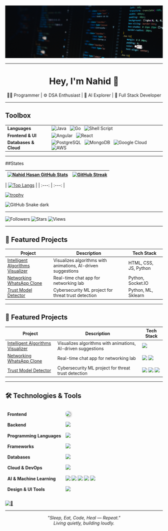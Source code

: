 ![](Cover%20Pic.png)

---

<h1 align="center">Hey, I'm Nahid 👋</h1>

<p align="center">
  👨‍💻 Programmer | ⚙️ DSA Enthusiast | 🤖 AI Explorer | 🧱 Full Stack Developer  
</p>

---

## Toolbox

<table>
  <tr>
    <td><strong>Languages</strong></td>
    <td>
      <img src="https://img.shields.io/badge/Java-ED8B00?style=for-the-badge&logo=java&logoColor=white" style="height:28px" alt="Java" /> &nbsp;
      <img src="https://img.shields.io/badge/Go-00ADD8?style=for-the-badge&logo=go&logoColor=white" style="height:28px" alt="Go" /> &nbsp;
      <img src="https://img.shields.io/badge/Shell_Script-121011?style=for-the-badge&logo=gnu-bash&logoColor=white" style="height:28px" alt="Shell Script" />
    </td>
  </tr>
  <tr>
    <td><strong>Frontend & UI</strong></td>
    <td>
      <img src="https://img.shields.io/badge/Angular-DD0031?style=for-the-badge&logo=angular&logoColor=white" style="height:28px" alt="Angular" /> &nbsp;
      <img src="https://img.shields.io/badge/React-20232A?style=for-the-badge&logo=react&logoColor=61DAFB" style="height:28px" alt="React" />
    </td>
  </tr>
  <tr>
    <td><strong>Databases & Cloud</strong></td>
    <td>
      <img src="https://img.shields.io/badge/PostgreSQL-316192?style=for-the-badge&logo=postgresql&logoColor=white" style="height:28px" alt="PostgreSQL" /> &nbsp;
      <img src="https://img.shields.io/badge/MongoDB-4EA94B?style=for-the-badge&logo=mongodb&logoColor=white" style="height:28px" alt="MongoDB" /> &nbsp;
      <img src="https://img.shields.io/badge/Google_Cloud-4285F4?style=for-the-badge&logo=google-cloud&logoColor=white" style="height:28px" alt="Google Cloud" /> &nbsp;
      <img src="https://img.shields.io/badge/Amazon_AWS-232F3E?style=for-the-badge&logo=amazon-aws&logoColor=white" style="height:28px" alt="AWS" />
    </td>
  </tr>
</table>


---

##States

<!-- 🧠 GitHub Stats and Streaks -->
| [![Nahid Hasan GitHub Stats](https://github-readme-stats.vercel.app/api?username=nahiiiiid&show_icons=true&theme=ayu-mirage&count_private=true)](https://github.com/nahiiiiid) | [![GitHub Streak](https://github-readme-streak-stats.herokuapp.com/?user=nahiiiiid&theme=ayu-mirage)](https://github.com/nahiiiiid) |
| :---: | :---: |

<!-- 🧠 Most Used Languages -->
| [![Top Langs](https://github-readme-stats.vercel.app/api/top-langs/?username=nahiiiiid&layout=compact&theme=ayu-mirage)](https://github.com/nahiiiiid) |
| :---: | :---: |

<!-- 🏆 GitHub Trophy Cabinet -->
[![trophy](https://github-profile-trophy.vercel.app/?username=nahiiiiid&theme=darkhub&margin-w=15&no-frame=true)](https://github.com/nahiiiiid)

<!-- 🐍 GitHub Contribution Snake -->
![GitHub Snake dark](https://cdn.jsdelivr.net/gh/sun0225SUN/sun0225SUN/profile-snake-contrib/github-contribution-grid-snake-dark.svg)

---

![Followers](https://img.shields.io/github/followers/nahiiiiid?label=Follow&style=social)
![Stars](https://img.shields.io/github/stars/nahiiiiid?style=social)
![Views](https://komarev.com/ghpvc/?username=nahiiiiid&label=Profile%20views&color=blue&style=flat)

---

## 🚀 Featured Projects

| Project | Description | Tech Stack |
|--------|-------------|------------|
| [Intelligent Algorithms Visualizer](https://github.com/nahiiiiid/intelligent-algorithms-visualizer) | Visualizes algorithms with animations, AI-driven suggestions | HTML, CSS, JS, Python |
| [Networking WhatsApp Clone](https://github.com/nahiiiiid/networking-chat-app) | Real-time chat app for networking lab | Python, Socket.IO |
| [Trust Model Detector](https://github.com/nahiiiiid/trust-model-intel) | Cybersecurity ML project for threat trust detection | Python, ML, Sklearn |

---

## 🚀 Featured Projects

| Project | Description | Tech Stack |
|--------|-------------|------------|
| [Intelligent Algorithms Visualizer](https://github.com/nahiiiiid/intelligent-algorithms-visualizer) | Visualizes algorithms with animations, AI-driven suggestions | <img src="https://skillicons.dev/icons?i=html,css,js,python" height="20"/> |
| [Networking WhatsApp Clone](https://github.com/nahiiiiid/networking-chat-app) | Real-time chat app for networking lab | <img src="https://skillicons.dev/icons?i=python" height="20"/> <img src="https://img.shields.io/badge/Socket.IO-010101?style=flat&logo=socket.io&logoColor=white" height="20"/> |
| [Trust Model Detector](https://github.com/nahiiiiid/trust-model-intel) | Cybersecurity ML project for threat trust detection | <img src="https://skillicons.dev/icons?i=python" height="20"/> <img src="https://img.shields.io/badge/Scikit--Learn-F7931E?style=flat&logo=scikit-learn&logoColor=white" height="20"/> <img src="https://img.shields.io/badge/ML-6B57FF?style=flat&logo=ml&logoColor=white" height="20"/> |


---


## 🛠 Technologies & Tools

<table style="border-collapse: separate; border-spacing: 0 10px;">
  <tr style="border-bottom: 1px solid #ccc;">
    <td><strong>Frontend</strong></td>
    <td>
      <img src="https://skillicons.dev/icons?i=html,css,js,ts,bootstrap,materialui,sass,tailwind,react,nextjs,vite,astro,redux" style="height:28px; box-shadow: 2px 2px 5px #aaa; border-radius: 6px;" />
    </td>
  </tr>
  <tr>
    <td><strong>Backend</strong></td>
    <td>
      <img src="https://skillicons.dev/icons?i=nodejs,express,nestjs,jest" style="height:28px;" />
    </td>
  </tr>
  <tr>
    <td><strong>Programming Languages</strong></td>
    <td>
      <img src="https://skillicons.dev/icons?i=js,ts,python,md" style="height:28px;" />
    </td>
  </tr>
  <tr>
    <td><strong>Frameworks</strong></td>
    <td>
      <img src="https://skillicons.dev/icons?i=django,graphql" style="height:28px;" />
    </td>
  </tr>
  <tr>
    <td><strong>Databases</strong></td>
    <td>
      <img src="https://skillicons.dev/icons?i=postgres,mysql,mongodb,supabase" style="height:28px;" />
    </td>
  </tr>
  <tr>
    <td><strong>Cloud & DevOps</strong></td>
    <td>
      <img src="https://skillicons.dev/icons?i=docker,git,linux,vscode,postman" style="height:28px;" />
    </td>
  </tr>
  <tr>
    <td><strong>AI & Machine Learning</strong></td>
    <td>
      <img src="https://skillicons.dev/icons?i=python" style="height:28px;" />
      <img src="https://img.shields.io/badge/Numpy-013243?style=for-the-badge&logo=numpy&logoColor=white" style="height:28px;" />
      <img src="https://img.shields.io/badge/Pandas-150458?style=for-the-badge&logo=pandas&logoColor=white" style="height:28px;" />
      <img src="https://img.shields.io/badge/Scikit--Learn-F7931E?style=for-the-badge&logo=scikit-learn&logoColor=white" style="height:28px;" />
      <img src="https://img.shields.io/badge/TensorFlow-FF6F00?style=for-the-badge&logo=tensorflow&logoColor=white" style="height:28px;" />
    </td>
  </tr>
  <tr>
    <td><strong>Design & UI Tools</strong></td>
    <td>
      <img src="https://skillicons.dev/icons?i=figma" style="height:28px;" />
    </td>
  </tr>
</table>

[<img width="100%" height="1" alt="🦑" src="https://gist.githubusercontent.com/lowlighter/3c6eaedf50273adfb7a510822672f570/raw/placeholder.svg">](#)


---




<p align="center">
  <i>"Sleep, Eat, Code, Heal — Repeat."</i><br>
  <i>Living quietly, building loudly.</i>
</p>








